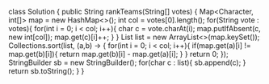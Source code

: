 class Solution {
public String rankTeams(String[] votes) {
Map<Character, int[]> map = new HashMap<>();
int col = votes[0].length();
for(String vote : votes){
for(int i = 0; i < col; i++){
char c = vote.charAt(i);
map.putIfAbsent(c, new int[col]);
map.get(c)[i]++;
}
}
List<Character> list = new ArrayList<>(map.keySet());
Collections.sort(list, (a,b) -> {
for(int i = 0; i < col; i++){
if(map.get(a)[i] != map.get(b)[i]){
return map.get(b)[i] - map.get(a)[i];
}
}
return 0;
});
StringBuilder sb = new StringBuilder();
for(char c : list){
sb.append(c);
}
return sb.toString();
}
}